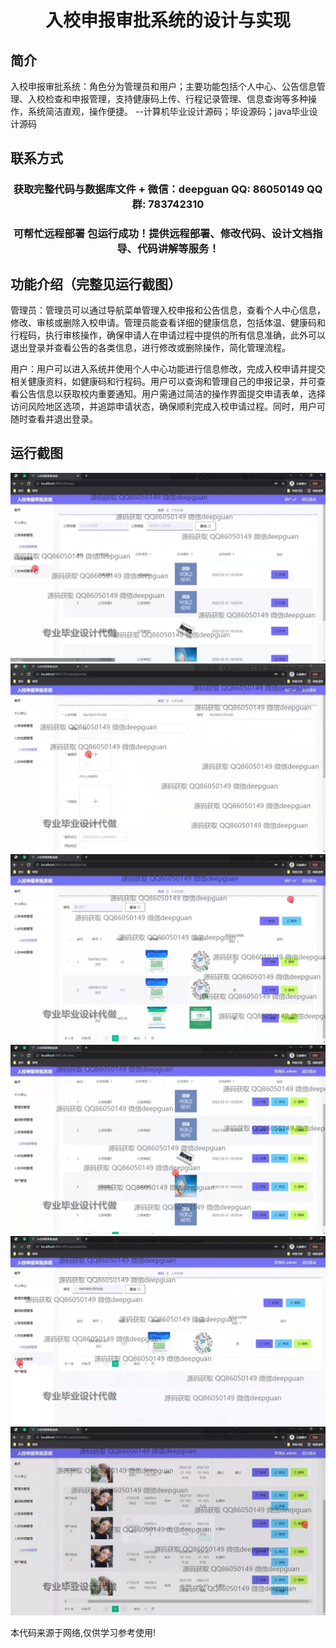 <p><h1 align="center">入校申报审批系统的设计与实现</h1></p>

## 简介
入校申报审批系统：角色分为管理员和用户；主要功能包括个人中心、公告信息管理、入校检查和申报管理，支持健康码上传、行程记录管理、信息查询等多种操作，系统简洁直观，操作便捷。    --计算机毕业设计源码；毕设源码；java毕业设计源码


## 联系方式
<p><h3 align="center">获取完整代码与数据库文件 + 微信：deepguan QQ: 86050149 QQ群: 783742310</h3></p>
<p><h3 align="center">可帮忙远程部署 包运行成功！提供远程部署、修改代码、设计文档指导、代码讲解等服务！</h3></p>

## 功能介绍（完整见运行截图）
管理员：管理员可以通过导航菜单管理入校申报和公告信息，查看个人中心信息，修改、审核或删除入校申请。管理员能查看详细的健康信息，包括体温、健康码和行程码，执行审核操作，确保申请人在申请过程中提供的所有信息准确，此外可以退出登录并查看公告的各类信息，进行修改或删除操作，简化管理流程。

用户：用户可以进入系统并使用个人中心功能进行信息修改，完成入校申请并提交相关健康资料，如健康码和行程码。用户可以查询和管理自己的申报记录，并可查看公告信息以获取校内重要通知。用户需通过简洁的操作界面提交申请表单，选择访问风险地区选项，并追踪申请状态，确保顺利完成入校申请过程。同时，用户可随时查看并退出登录。


## 运行截图
![](img/001.jpg)
![](img/002.jpg)
![](img/003.jpg)
![](img/004.jpg)
![](img/005.jpg)
![](img/006.jpg)

<p>本代码来源于网络,仅供学习参考使用!</p>
